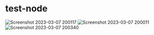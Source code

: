 # test-node

![Screenshot 2023-03-07 200117](https://user-images.githubusercontent.com/93599456/223524425-a6a132e6-d853-4716-8700-3dacc85bb42e.png)
![Screenshot 2023-03-07 200011](https://user-images.githubusercontent.com/93599456/223524440-5834568b-651d-4456-bf65-a56b37870354.png)
![Screenshot 2023-03-07 200340](https://user-images.githubusercontent.com/93599456/223524939-b0882b96-c575-4622-8927-dfadbd09435f.png)
